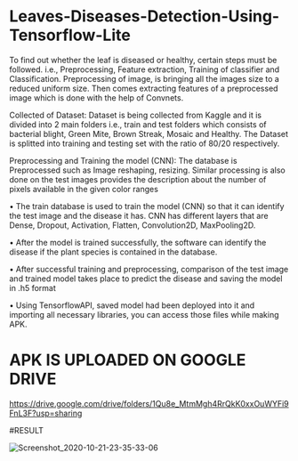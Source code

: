 # Leaves-Diseases-Detection-Using-Tensorflow-Lite    

To find out whether the leaf is diseased or healthy, certain steps must be followed. i.e., Preprocessing, Feature extraction, Training of classifier and Classification. Preprocessing of image, is bringing all the images size to a reduced uniform size. Then comes extracting features of a preprocessed image which is done with the help of Convnets. 

Collected of Dataset: Dataset is being collected from Kaggle and it is divided into 2 main folders i.e., train and test folders which consists of bacterial blight, Green Mite, Brown Streak, Mosaic and Healthy. The Dataset is splitted into training and testing set with the ratio of 80/20 respectively.

Preprocessing and Training the model (CNN): The database is Preprocessed such as Image reshaping, resizing. Similar processing is also done on the test images provides the description about the number of pixels available in the given color ranges

•	The train database is used to train the model (CNN) so that it can identify the test image and the disease it has. CNN has different layers that are Dense, Dropout, Activation, Flatten, Convolution2D, MaxPooling2D. 

•	After the model is trained successfully, the software can identify the disease if the plant species is contained in the database. 

•	After successful training and preprocessing, comparison of the test image and trained model takes place to predict the disease and saving the model in .h5 format

•	Using TensorflowAPI, saved model had been deployed into it and importing all necessary libraries,  you can access those files while making APK.

# APK IS UPLOADED ON GOOGLE DRIVE 

https://drive.google.com/drive/folders/1Qu8e_MtmMgh4RrQkK0xxOuWYFi9FnL3F?usp=sharing


#RESULT

![Screenshot_2020-10-21-23-35-33-06](https://user-images.githubusercontent.com/49709163/177051317-e1570f56-3023-4034-93da-8bcc7972b2ca.jpg)


